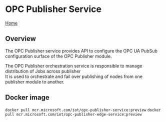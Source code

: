 # OPC Publisher Service

[Home](readme.md)

## Overview

The OPC Publisher service provides API to configure the OPC UA PubSub configuration surface of the OPC Publisher module.  

The OPC Publisher orchestration service is responsible to manage distribution of Jobs across publisher  
It is used to orchestrate and fail over publishing of nodes from one publisher module to another.

## Docker image

`docker pull mcr.microsoft.com/iot/opc-publisher-service:preview`
`docker pull mcr.microsoft.com/iot/opc-publisher-edge-service:preview`

